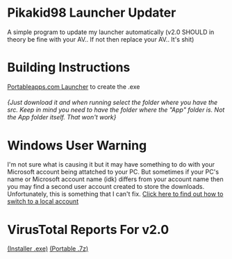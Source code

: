 # Pikakid98 Launcher Updater
A simple program to update my launcher automatically (v2.0 SHOULD in theory be fine with your AV.. If not then replace your AV.. It's shit)

<h1>Building Instructions</h1>

[Portableapps.com Launcher](https://portableapps.com/apps/development/portableapps.com_launcher)
to create the .exe
###### {Just download it and when running select the folder where you have the src. Keep in mind you need to have the folder where the "App" folder is. Not the App folder itself. That won't work}

<h1>Windows User Warning</h1>

I'm not sure what is causing it but it may have something to do with your Microsoft account being attatched to your PC. But sometimes if your PC's name or Microsoft account name (idk) differs from your account name then you may find a second user account created to store the downloads. Unfortunately, this is something that I can't fix. [Click here to find out how to switch to a local account](https://support.microsoft.com/en-us/windows/switch-your-windows-10-device-to-a-local-account-eb7e78a9-88ee-9bc3-8f06-831b56e339fd)

<h1>VirusTotal Reports For v2.0</h1>

[(Installer .exe)](https://www.virustotal.com/gui/file/2e861e452fc25161b25d6e2378d6471ca04e8089d59e56e4951f86286c9fc5c5/detection)
[(Portable .7z)](https://www.virustotal.com/gui/file/0a7c5ce755680cf935ad00856a8f704fbc280e2e1669534db8655c3078eb4110/detection)
